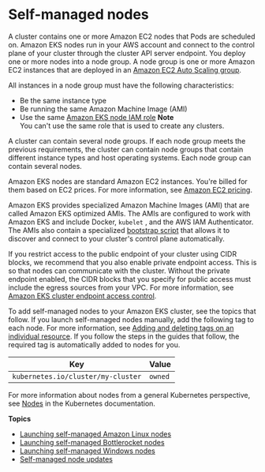 # Self\-managed nodes<a name="worker"></a>

A cluster contains one or more Amazon EC2 nodes that Pods are scheduled on\. Amazon EKS nodes run in your AWS account and connect to the control plane of your cluster through the cluster API server endpoint\. You deploy one or more nodes into a node group\. A node group is one or more Amazon EC2 instances that are deployed in an [Amazon EC2 Auto Scaling group](https://docs.aws.amazon.com/autoscaling/ec2/userguide/AutoScalingGroup.html)\.

All instances in a node group must have the following characteristics:
+ Be the same instance type
+ Be running the same Amazon Machine Image \(AMI\)
+ Use the same [Amazon EKS node IAM role](create-node-role.md)
**Note**  
You can't use the same role that is used to create any clusters\.

A cluster can contain several node groups\. If each node group meets the previous requirements, the cluster can contain node groups that contain different instance types and host operating systems\. Each node group can contain several nodes\.

Amazon EKS nodes are standard Amazon EC2 instances\. You're billed for them based on EC2 prices\. For more information, see [Amazon EC2 pricing](https://aws.amazon.com/ec2/pricing/)\.

Amazon EKS provides specialized Amazon Machine Images \(AMI\) that are called Amazon EKS optimized AMIs\. The AMIs are configured to work with Amazon EKS and include Docker,  `kubelet`  , and the AWS IAM Authenticator\. The AMIs also contain a specialized [bootstrap script](https://github.com/awslabs/amazon-eks-ami/blob/master/files/bootstrap.sh) that allows it to discover and connect to your cluster's control plane automatically\.

If you restrict access to the public endpoint of your cluster using CIDR blocks, we recommend that you also enable private endpoint access\. This is so that nodes can communicate with the cluster\. Without the private endpoint enabled, the CIDR blocks that you specify for public access must include the egress sources from your VPC\. For more information, see [Amazon EKS cluster endpoint access control](cluster-endpoint.md)\. 

To add self\-managed nodes to your Amazon EKS cluster, see the topics that follow\. If you launch self\-managed nodes manually, add the following tag to each node\. For more information, see [Adding and deleting tags on an individual resource](https://docs.aws.amazon.com/AWSEC2/latest/UserGuide/Using_Tags.html#adding-or-deleting-tags)\. If you follow the steps in the guides that follow, the required tag is automatically added to nodes for you\. 


| Key | Value | 
| --- | --- | 
|  `kubernetes.io/cluster/my-cluster`  |  `owned`  | 

For more information about nodes from a general Kubernetes perspective, see [Nodes](https://kubernetes.io/docs/concepts/architecture/nodes/) in the Kubernetes documentation\.

**Topics**
+ [Launching self\-managed Amazon Linux nodes](launch-workers.md)
+ [Launching self\-managed Bottlerocket nodes](launch-node-bottlerocket.md)
+ [Launching self\-managed Windows nodes](launch-windows-workers.md)
+ [Self\-managed node updates](update-workers.md)